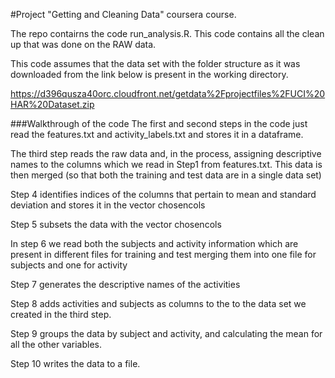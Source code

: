 #Project "Getting and Cleaning Data" coursera course.

The repo contairns the code run_analysis.R.  This code contains all the clean up that was done on the RAW data.

This code assumes that the data set with the folder structure as it was downloaded from the link below is present in the working directory.

https://d396qusza40orc.cloudfront.net/getdata%2Fprojectfiles%2FUCI%20HAR%20Dataset.zip

###Walkthrough of the code
The first and second steps in the code just read the features.txt and activity_labels.txt and stores it in a dataframe.

The third step reads the raw data and, in the process, assigning descriptive names to the columns which we read in Step1 from features.txt. This data is then merged (so that both the training and test data are in a single data set)

Step 4 identifies indices of the columns that pertain to mean and standard deviation and stores it in the vector chosencols

Step 5 subsets the data with the vector chosencols

In step 6 we read both the subjects and activity information which are present in different files for training and test merging them into one file for subjects and one for activity

Step 7 generates the descriptive names of the activities

Step 8 adds activities and subjects as columns to the to the data set we created in the third step.

Step 9 groups the data by subject and activity, and calculating the mean for all the other variables.

Step 10 writes the data to a file.

